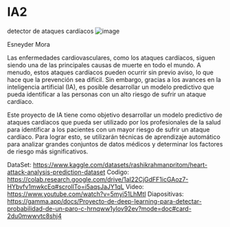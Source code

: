 # IA2
detector de ataques cardíacos
![image](https://github.com/EsneyderMora/IA2/assets/131726356/c479a0cc-9df5-4826-980c-01b12fb282d7)


Esneyder Mora


Las enfermedades cardiovasculares, como los ataques cardíacos, siguen siendo una de las principales causas de muerte en todo el mundo. A menudo, estos ataques cardíacos pueden ocurrir sin previo aviso, lo que hace que la prevención sea difícil. Sin embargo, gracias a los avances en la inteligencia artificial (IA), es posible desarrollar un modelo predictivo que pueda identificar a las personas con un alto riesgo de sufrir un ataque cardíaco.

Este proyecto de IA tiene como objetivo desarrollar un modelo predictivo de ataques cardíacos que pueda ser utilizado por los profesionales de la salud para identificar a los pacientes con un mayor riesgo de sufrir un ataque cardíaco. Para lograr esto, se utilizarán técnicas de aprendizaje automático para analizar grandes conjuntos de datos médicos y determinar los factores de riesgo más significativos.

DataSet: https://www.kaggle.com/datasets/rashikrahmanpritom/heart-attack-analysis-prediction-dataset
Codigo: https://colab.research.google.com/drive/1aI22CjGdFF1icGAoz7-HYbvfv1mwkcEq#scrollTo=i5aqsJaJY1qL
Video: https://www.youtube.com/watch?v=5myi51LhMtI
Diapositivas: https://gamma.app/docs/Proyecto-de-deep-learning-para-detectar-probabilidad-de-un-paro-c-hrnqww1ylov92ev?mode=doc#card-2du0mwwvtc8shj4
